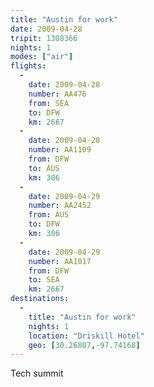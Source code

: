 ```yaml
---
title: "Austin for work"
date: 2009-04-28
tripit: 1308366
nights: 1
modes: ["air"]
flights:
  -
    date: 2009-04-28
    number: AA476
    from: SEA
    to: DFW
    km: 2667
  -
    date: 2009-04-28
    number: AA1109
    from: DFW
    to: AUS
    km: 306
  -
    date: 2009-04-29
    number: AA2452
    from: AUS
    to: DFW
    km: 306
  -
    date: 2009-04-29
    number: AA1017
    from: DFW
    to: SEA
    km: 2667
destinations:
  -
    title: "Austin for work"
    nights: 1
    location: "Driskill Hotel"
    geo: [30.26807,-97.74168]
---
```


Tech summit


